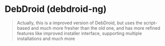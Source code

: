 # DebDroid (debdroid-ng)
> Actually, this is a improved version of DebDroid, but uses the script-based and much more fresher than the old one, and has more refined features like improved installer interface, supporting multiple installations and much more
